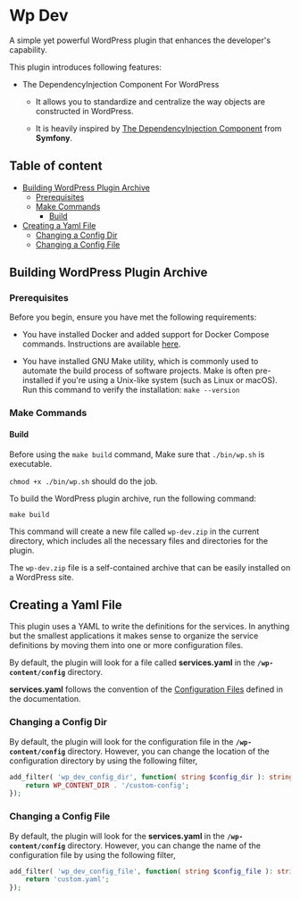 # Wp Dev

A simple yet powerful WordPress plugin that enhances the developer's capability.

This plugin introduces following features:

- The DependencyInjection Component For WordPress

    - It allows you to standardize and centralize the way objects are constructed in WordPress.

    - It is heavily inspired by [The DependencyInjection Component](https://symfony.com/doc/current/components/dependency_injection.html) from **Symfony**.

## Table of content
- [Building WordPress Plugin Archive](#building-wordpress-plugin-archive)
    - [Prerequisites](#prerequisites)
    - [Make Commands](#make-commands)
        - [Build](#build)
- [Creating a Yaml File](#creating-a-yaml-file)
    - [Changing a Config Dir](#changing-a-config-dir)
    - [Changing a Config File](#changing-a-config-file)

## Building WordPress Plugin Archive

### Prerequisites

Before you begin, ensure you have met the following requirements:

- You have installed Docker and added support for Docker Compose commands. Instructions are available [here](https://docs.docker.com/compose/install/).

- You have installed GNU Make utility, which is commonly used to automate the build process of software projects. Make is often pre-installed if you're using a Unix-like system (such as Linux or macOS). Run this command to verify the installation:
`make --version`

### Make Commands

#### Build

Before using the `make build` command, Make sure that `./bin/wp.sh` is executable. 

`chmod +x ./bin/wp.sh` should do the job.

To build the WordPress plugin archive, run the following command:

```
make build
```

This command will create a new file called `wp-dev.zip` in the current directory, which includes all the necessary files and directories for the plugin.

The `wp-dev.zip` file is a self-contained archive that can be easily installed on a WordPress site.

## Creating a Yaml File

This plugin uses a YAML to write the definitions for the services. In anything but the smallest applications it makes sense to organize the service definitions by moving them into one or more configuration files. 

By default, the plugin will look for a file called **services.yaml** in the **`/wp-content/config`** directory.

**services.yaml** follows the convention of the [Configuration Files](https://symfony.com/doc/current/components/dependency_injection.html#setting-up-the-container-with-configuration-files) defined in the documentation.

### Changing a Config Dir

By default, the plugin will look for the configuration file in the **`/wp-content/config`** directory. However, you can change the location of the configuration directory by using the following filter,

```php
add_filter( 'wp_dev_config_dir', function( string $config_dir ): string {
	return WP_CONTENT_DIR . '/custom-config';
});
```

### Changing a Config File

By default, the plugin will look for the **services.yaml** in the **`/wp-content/config`** directory. However, you can change the name of the configuration file by using the following filter,

```php
add_filter( 'wp_dev_config_file', function( string $config_file ): string {
	return 'custom.yaml';
});
```